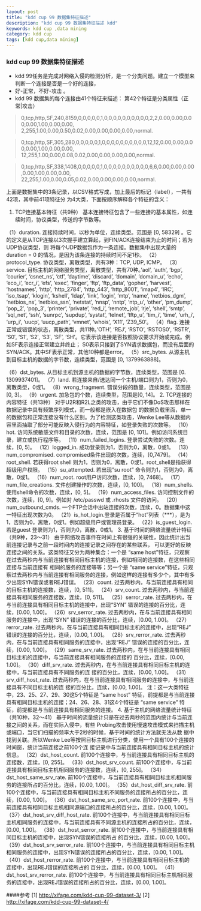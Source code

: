 ```yaml
---
layout: post
title: "kdd cup 99 数据集特征描述"
description: "kdd cup 99 数据集特征描述 kdd"
keywords: kdd cup ,data mining
category: kdd cup
tags: [kdd cup,data mining]
---
```


### kdd cup 99 数据集特征描述

- kdd 99任务是完成对网络入侵的检测分析，是一个分类问题。建立一个模型来判断一个连接是否是一个好的连接，
- 好-正常，不好-攻击  。
- kdd 99 数据集的每个连接由41个特征来描述： 第42个特征是分类属性（正常|攻击）

>0,tcp,http,SF,240,8159,0,0,0,0,0,1,0,0,0,0,0,0,0,0,0,0,2,2,0.00,0.00,0.00,0.00,1.00,0.00,0.00,
2,255,1.00,0.00,0.50,0.02,0.00,0.00,0.00,0.00,normal.

>0,tcp,http,SF,305,280,0,0,0,0,0,1,0,0,0,0,0,0,0,0,0,0,12,12,0.00,0.00,0.00,0.00,1.00,0.00,0.00,
12,255,1.00,0.00,0.08,0.02,0.00,0.00,0.00,0.00,normal.

>0,tcp,http,SF,338,1408,0,0,0,0,0,1,0,0,0,0,0,0,0,0,0,0,6,6,0.00,0.00,0.00,0.00,1.00,0.00,0.00,
22,255,1.00,0.00,0.05,0.02,0.00,0.00,0.00,0.00,normal.

上面是数据集中的3条记录，以CSV格式写成，加上最后的标记（label），一共有42项，其中前41项特征分
为4大类，下面按顺序解释各个特征的含义：
1. TCP连接基本特征（共9种）
基本连接特征包含了一些连接的基本属性，如连续时间，协议类型，传送的字节数等。

（1）duration. 连接持续时间，以秒为单位，连续类型。范围是 [0, 58329] 。它的定义是从TCP连接以3次握手建立算起，到FIN/ACK连接结束为止的时间；若为UDP协议类型，则
将每个UDP数据包作为一条连接。数据集中出现大量的duration = 0 的情况，是因为该条连接的持续时间不足1秒。
（2）protocol_type. 协议类型，离散类型，共有3种：TCP, UDP, ICMP。
（3）service. 目标主机的网络服务类型，离散类型，共有70种。’aol’, ‘auth’, ‘bgp’, ‘courier’, 
‘csnet_ns’, ‘ctf’, ‘daytime’, ‘discard’, ‘domain’, ‘domain_u’, ‘echo’, ‘eco_i’, ‘ecr_i’, 
‘efs’, ‘exec’, ‘finger’, ‘ftp’, ‘ftp_data’, ‘gopher’, ‘harvest’, ‘hostnames’, ‘http’, ‘http_2784′, ‘http_443′, ‘http_8001′, ‘imap4′, ‘IRC’, ‘iso_tsap’, ‘klogin’, ‘kshell’, ‘ldap’, ‘link’, ‘login’, ‘mtp’, ‘name’, ‘netbios_dgm’, ‘netbios_ns’, ‘netbios_ssn’, ‘netstat’, ‘nnsp’, ‘nntp’, ‘ntp_u’, ‘other’, ‘pm_dump’, ‘pop_2′, ‘pop_3′, ‘printer’, ‘private’, ‘red_i’, ‘remote_job’, ‘rje’, ‘shell’, ‘smtp’, ‘sql_net’, ‘ssh’, ‘sunrpc’, ‘supdup’, ‘systat’, ‘telnet’, ‘tftp_u’, ‘tim_i’, ‘time’, ‘urh_i’, ‘urp_i’, ‘uucp’, ‘uucp_path’, ‘vmnet’, ‘whois’, ‘X11′, ‘Z39_50′。
（4）flag. 连接正常或错误的状态，离散类型，共11种。’OTH’, ‘REJ’, ‘RSTO’, ‘RSTOS0′, ‘RSTR’, ‘S0′, ‘S1′, 
‘S2′, ‘S3′, ‘SF’, ‘SH’。它表示该连接是否按照协议要求开始或完成。例如SF表示连接正常建立并终止；
S0表示只接到了SYN请求数据包，而没有后面的SYN/ACK。其中SF表示正常，其他10种都是error。
（5）src_bytes. 从源主机到目标主机的数据的字节数，连续类型，范围是 [0, 1379963888]。

<!--more-->
（6）dst_bytes. 从目标主机到源主机的数据的字节数，连续类型，范围是 [0. 1309937401]。
（7）land. 若连接来自/送达同一个主机/端口则为1，否则为0，离散类型，0或1。
（8）wrong_fragment. 错误分段的数量，连续类型，范围是 [0, 3]。
（9）urgent. 加急包的个数，连续类型，范围是[0, 14]。
2. TCP连接的内容特征（共13种）
对于U2R和R2L之类的攻击，由于它们不像DoS攻击那样在数据记录中具有频繁序列模式，而一般都是嵌入在数据包
的数据负载里面，单一的数据包和正常连接没有什么区别。为了检测这类攻击，Wenke Lee等从数据内容里面抽取了部分可能反映入侵行为的内容特征，如登录失败的次数等。
（10）hot. 访问系统敏感文件和目录的次数，连续，范围是 [0, 101]。例如访问系统目录，建立或执行程序等。
（11）num_failed_logins. 登录尝试失败的次数。连续，[0, 5]。
（12）logged_in. 成功登录则为1，否则为0，离散，0或1。
（13）num_compromised. compromised条件出现的次数，连续，[0,7479]。
（14）root_shell. 若获得root shell 则为1，否则为0，离散，0或1。root_shell是指获得超级用户权限。
（15）su_attempted. 若出现”su root” 命令则为1，否则为0，离散，0或1。
（16）num_root. root用户访问次数，连续，[0, 7468]。
（17）num_file_creations. 文件创建操作的次数，连续，[0, 100]。
（18）num_shells. 使用shell命令的次数，连续，[0, 5]。
（19）num_access_files. 访问控制文件的次数，连续，[0, 9]。例如对 /etc/passwd 或 .rhosts 文件的访问。
（20）num_outbound_cmds. 一个FTP会话中出站连接的次数，连续，0。数据集中这一特征出现次数为0。
（21）is_hot_login.登录是否属于“hot”列表（***），是为1，否则为0，离散，0或1。例如超级用户或管理员登录。
（22）is_guest_login. 若是guest 登录则为1，否则为0，离散，0或1。
3. 基于时间的网络流量统计特征 （共9种，23～31）
由于网络攻击事件在时间上有很强的关联性，因此统计出当前连接记录与之前一段时间内的连接记录之间存在的某些联系，
可以更好的反映连接之间的关系。这类特征又分为两种集合：一个是 “same host”特征，只观察在过去两秒内与当前连接有相同目标主机的连接，例如相同的连接数，在这些相同连接与当前连接有
相同的服务的连接等等；另一个是 “same service”特征，只观察过去两秒内与当前连接有相同服务的连接，例如这样的连接有多少个，其中有多少出现SYN错误或者REJ错误。
（23）count. 过去两秒内，与当前连接具有相同的目标主机的连接数，连续，[0, 511]。
（24）srv_count. 过去两秒内，与当前连接具有相同服务的连接数，连续，[0, 511]。
（25）serror_rate. 过去两秒内，在与当前连接具有相同目标主机的连接中，出现“SYN” 错误的连接的百分比，连续，[0.00, 1.00]。
（26）srv_serror_rate. 过去两秒内，在与当前连接具有相同服务的连接中，出现“SYN” 错误的连接的百分比，连续，[0.00, 1.00]。
（27）rerror_rate. 过去两秒内，在与当前连接具有相同目标主机的连接中，出现“REJ” 错误的连接的百分比，连续，[0.00, 1.00]。
（28）srv_rerror_rate. 过去两秒内，在与当前连接具有相同服务的连接中，出现“REJ” 错误的连接的百分比，连续，[0.00, 1.00]。
（29）same_srv_rate. 过去两秒内，在与当前连接具有相同目标主机的连接中，与当前连接具有相同服务的连接的
百分比，连续，[0.00, 1.00]。
（30）diff_srv_rate. 过去两秒内，在与当前连接具有相同目标主机的连接中，与当前连接具有不同服务的连
接的百分比，连续，[0.00, 1.00]。
（31）srv_diff_host_rate. 过去两秒内，在与当前连接具有相同服务的连接中，与当前连接具有不同目标主机的连
接的百分比，连续，[0.00, 1.00]。
注：这一大类特征中，23、25、27、29、30这5个特征是 “same host” 特征，前提都是与当前连接具有相同目标主机的连接；24、26、28、31这4个特征是 “same service” 特征，前提都是与当前连接具有相同服务的连接。
4. 基于主机的网络流量统计特征 （共10种，32～41）
基于时间的流量统计只是在过去两秒的范围内统计与当前连接之间的关系，而在实际入侵中，有些 Probing攻击使用慢速攻击模式来扫描主机或端口，当它们扫描的频率大于2秒的时候，基于时间的统计方法就无法从数
据中找到关联。所以Wenke Lee等按照目标主机进行分类，使用一个具有100个连接的时间窗，统计当前连接之前100个连
接记录中与当前连接具有相同目标主机的统计信息。
（32）dst_host_count. 前100个连接中，与当前连接具有相同目标主机的连接数，连续，[0, 255]。
（33）dst_host_srv_count. 前100个连接中，与当前连接具有相同目标主机相同服务的连接数，连续，[0, 255]。
（34）dst_host_same_srv_rate. 前100个连接中，与当前连接具有相同目标主机相同服务的连接所占的百分比，连续，[0.00, 1.00]。
（35）dst_host_diff_srv_rate. 前100个连接中，与当前连接具有相同目标主机不同服务的连接所占的百分比，连续，[0.00, 1.00]。
（36）dst_host_same_src_port_rate. 前100个连接中，与当前连接具有相同目标主机相同源端口的连接所占的百分比，连续，[0.00, 1.00]。
（37）dst_host_srv_diff_host_rate. 前100个连接中，与当前连接具有相同目标主机相同服务的连接中，与当前连接具有不同源主机的连接所占的百分比，连续，[0.00, 1.00]。
（38）dst_host_serror_rate. 前100个连接中，与当前连接具有相同目标主机的连接中，出现SYN错误的连接所占
的百分比，连续，[0.00, 1.00]。
（39）dst_host_srv_serror_rate. 前100个连接中，与当前连接具有相同目标主机相同服务的连接中，出现SYN错误的连接所占的百分比，连续，[0.00, 1.00]。
（40）dst_host_rerror_rate. 前100个连接中，与当前连接具有相同目标主机的连接中，出现REJ错误的连接所占的
百分比，连续，[0.00, 1.00]。
（41）dst_host_srv_rerror_rate. 前100个连接中，与当前连接具有相同目标主机相同服务的连接中，出现REJ错误的连接所占的百分比，连续，[0.00, 1.00]。

 ####参考
 [1] http://xifage.com/kdd-cup-99-dataset-3/
 [2] http://xifage.com/kdd-cup-99-dataset-4/

